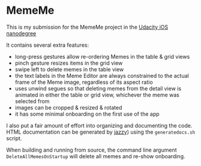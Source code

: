 # MemeMe
This is my submission for the MemeMe project in the [Udacity iOS nanodegree](https://www.udacity.com/course/ios-developer-nanodegree--nd003)

It contains several extra features:
* long-press gestures allow re-ordering Memes in the table & grid views
* pinch gesture resizes items in the grid view
* swipe left to delete memes in the table view
* the text labels in the Meme Editor are always constrained to the actual frame of the Meme image, regardless of its aspect ratio
* uses unwind segues so that deleting memes from the detail view is animated in either the table or grid view, whichever the meme was selected from
* images can be cropped & resized & rotated
* it has some minimal onboarding on the first use of the app

I also put a fair amount of effort into organizing and documenting the code. HTML documentation can be generated by [jazzy](https://github.com/Realm/jazzy)) using the `generatedocs.sh` script.

When building and running from source, the command line argument `DeleteAllMemesOnStartup` will delete all memes and re-show onboarding.
